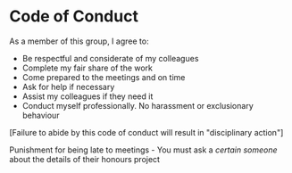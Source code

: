 # Code of Conduct

As a member of this group, I agree to:
- Be respectful and considerate of my colleagues
- Complete my fair share of the work 
- Come prepared to the meetings and on time
- Ask for help if necessary 
- Assist my colleagues if they need it 
- Conduct myself professionally. No harassment or exclusionary behaviour 

[Failure to abide by this code of conduct will result in "disciplinary action"] 

Punishment for being late to meetings - You must ask a *certain someone* about the details of their honours project  
